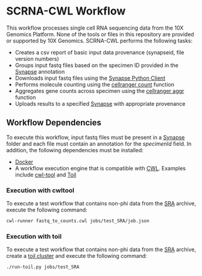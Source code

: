 # SCRNA-CWL Workflow
This workflow processes single cell RNA sequencing data from the 10X Genomics Platform.  None of the tools or files in this repository are provided or supported by 10X Genomics. SCRNA-CWL performs the following tasks:

- Creates a csv report of basic input data provenance (synapseid, file version numbers)
- Groups input fastq files based on the specimen ID provided in the [Synapse](https://www.synapse.org/) annotation
- Downloads input fastq files using the [Synapse Python Client](https://python-docs.synapse.org/build/html/index.html)
- Performs molecule counting using the [cellranger count](https://support.10xgenomics.com/single-cell-gene-expression/software/pipelines/latest/using/tutorial_ct) function
- Aggregates gene counts across specimen using the [cellranger aggr](https://support.10xgenomics.com/single-cell-gene-expression/software/pipelines/latest/using/aggregate) function
- Uploads results to a specified [Synapse](https://www.synapse.org/) with appropriate provenance

## Workflow Dependencies
To execute this workflow, input fastq files must be present in a [Synapse](https://www.synapse.org/) folder and each file must contain an annotation for the *specimenId* field. In addition, the following dependencies must be installed:

- [Docker](https://www.docker.com/)
- A workflow execution engine that is compatible with [CWL](https://www.commonwl.org/).  Examples include [cwl-tool](https://github.com/common-workflow-language/cwltool) and [Toil](https://toil.readthedocs.io/en/latest/)

### Execution with cwltool

To execute a test workflow that contains non-phi data from the [SRA](https://www.ncbi.nlm.nih.gov/sra) archive, execute the following command:

```bash
cwl-runner fastq_to_counts.cwl jobs/test_SRA/job.json
```

### Execution with toil

To execute a test workflow that contains non-phi data from the [SRA](https://www.ncbi.nlm.nih.gov/sra) archive, create a [toil cluster](https://toil.readthedocs.io/en/3.15.0/running/cloud/clusterUtils.html) and execute the following command:

```bash
./run-toil.py jobs/test_SRA
```
